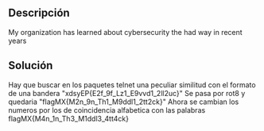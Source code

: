 ## Descripción 
My organization has learned about cybersecurity the had way in recent years

## Solución
Hay que buscar en los paquetes telnet una peculiar similitud con el formato de una bandera "xdsyEP{E2f_9f_Lz1_E9vvd1_2ll2uc}"
Se pasa por rot8 
y quedaria "flagMX{M2n_9n_Th1_M9ddl1_2tt2ck}"
Ahora se cambian los numeros por los de coincidencia alfabetica con las palabras
flagMX{M4n_1n_Th3_M1ddl3_4tt4ck}
